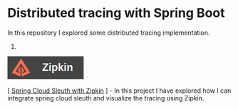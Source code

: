 # Distributed tracing with Spring Boot

In this repository I explored some distributed tracing implementation.

1. 
![Zipkin](readme-images/zipkin.png)

[ [Spring Cloud Sleuth with Zipkin](distributed-tracing-spring-cloud-sleuth-zipkin) ] - In this project I have explored how I can integrate spring cloud sleuth and visualize the tracing using Zipkin.
